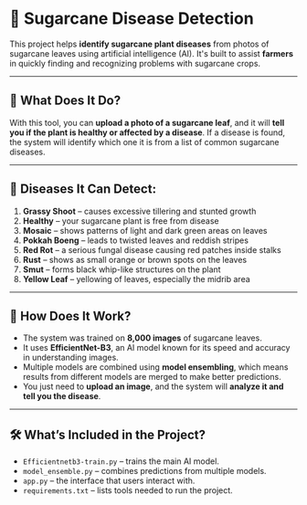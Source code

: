 # 🌱 Sugarcane Disease Detection

This project helps **identify sugarcane plant diseases** from photos of sugarcane leaves using artificial intelligence (AI). It's built to assist **farmers** in quickly finding and recognizing problems with sugarcane crops.

---

## 🧐 What Does It Do?

With this tool, you can **upload a photo of a sugarcane leaf**, and it will **tell you if the plant is healthy or affected by a disease**. If a disease is found, the system will identify which one it is from a list of common sugarcane diseases.

---

## 🦠 Diseases It Can Detect:

1. **Grassy Shoot** – causes excessive tillering and stunted growth  
2. **Healthy** – your sugarcane plant is free from disease  
3. **Mosaic** – shows patterns of light and dark green areas on leaves  
4. **Pokkah Boeng** – leads to twisted leaves and reddish stripes  
5. **Red Rot** – a serious fungal disease causing red patches inside stalks  
6. **Rust** – shows as small orange or brown spots on the leaves  
7. **Smut** – forms black whip-like structures on the plant  
8. **Yellow Leaf** – yellowing of leaves, especially the midrib area  

---

## 🧠 How Does It Work?

- The system was trained on **8,000 images** of sugarcane leaves.
- It uses **EfficientNet-B3**, an AI model known for its speed and accuracy in understanding images.
- Multiple models are combined using **model ensembling**, which means results from different models are merged to make better predictions.
- You just need to **upload an image**, and the system will **analyze it and tell you the disease**.

---

## 🛠️ What’s Included in the Project?

- `Efficientnetb3-train.py` – trains the main AI model.
- `model_ensemble.py` – combines predictions from multiple models.
- `app.py` – the interface that users interact with.
- `requirements.txt` – lists tools needed to run the project.
